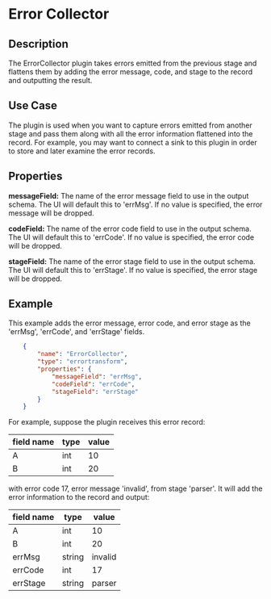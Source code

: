 # Error Collector


Description
-----------
The ErrorCollector plugin takes errors emitted from the previous stage and flattens them by adding
the error message, code, and stage to the record and outputting the result.

Use Case
--------
The plugin is used when you want to capture errors emitted from another stage and pass them along
with all the error information flattened into the record. For example, you may want to connect a sink
to this plugin in order to store and later examine the error records.

Properties
----------
**messageField:** The name of the error message field to use in the output schema.
The UI will default this to 'errMsg'. If no value is specified, the error message will be dropped.

**codeField:** The name of the error code field to use in the output schema.
The UI will default this to 'errCode'. If no value is specified, the error code will be dropped.

**stageField:** The name of the error stage field to use in the output schema.
The UI will default this to 'errStage'. If no value is specified, the error stage will be dropped.


Example
-------
This example adds the error message, error code, and error stage as the 'errMsg', 'errCode', and 'errStage' fields.

```json
    {
        "name": "ErrorCollector",
        "type": "errortransform",
        "properties": {
            "messageField": "errMsg",
            "codeField": "errCode",
            "stageField": "errStage"
        }
    }
```

For example, suppose the plugin receives this error record:

| field name | type | value  |
| ---------- | ---- | ------ |
| A          | int  | 10     |
| B          | int  | 20     |

with error code 17, error message 'invalid', from stage 'parser'. It will add the error information
to the record and output:

| field name | type   | value   |
| ---------- | ------ | ------- |
| A          | int    | 10      |
| B          | int    | 20      |
| errMsg     | string | invalid |
| errCode    | int    | 17      |
| errStage   | string | parser  |
